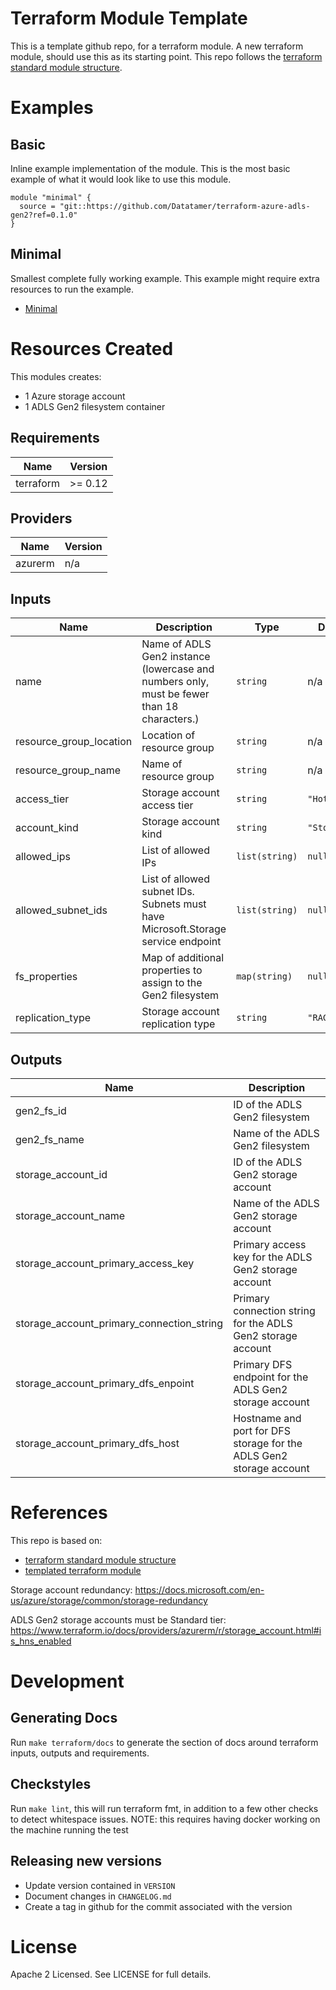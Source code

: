 # Terraform Module Template
This is a template github repo, for a terraform module. A new terraform module, should use this as its starting point.
This repo follows the [terraform standard module structure](https://www.terraform.io/docs/modules/index.html#standard-module-structure).

# Examples
## Basic
Inline example implementation of the module.  This is the most basic example of what it would look like to use this module.
```
module "minimal" {
  source = "git::https://github.com/Datatamer/terraform-azure-adls-gen2?ref=0.1.0"
}
```
## Minimal
Smallest complete fully working example. This example might require extra resources to run the example.
- [Minimal](https://github.com/Datatamer/terraform-azure-adls-gen2/tree/master/examples/minimal)

# Resources Created
This modules creates:
* 1 Azure storage account
* 1 ADLS Gen2 filesystem container

<!-- BEGINNING OF PRE-COMMIT-TERRAFORM DOCS HOOK -->
## Requirements

| Name | Version |
|------|---------|
| terraform | >= 0.12 |

## Providers

| Name | Version |
|------|---------|
| azurerm | n/a |

## Inputs

| Name | Description | Type | Default | Required |
|------|-------------|------|---------|:--------:|
| name | Name of ADLS Gen2 instance (lowercase and numbers only, must be fewer than 18 characters.) | `string` | n/a | yes |
| resource\_group\_location | Location of resource group | `string` | n/a | yes |
| resource\_group\_name | Name of resource group | `string` | n/a | yes |
| access\_tier | Storage account access tier | `string` | `"Hot"` | no |
| account\_kind | Storage account kind | `string` | `"StorageV2"` | no |
| allowed\_ips | List of allowed IPs | `list(string)` | `null` | no |
| allowed\_subnet\_ids | List of allowed subnet IDs. Subnets must have Microsoft.Storage service endpoint | `list(string)` | `null` | no |
| fs\_properties | Map of additional properties to assign to the Gen2 filesystem | `map(string)` | `null` | no |
| replication\_type | Storage account replication type | `string` | `"RAGRS"` | no |

## Outputs

| Name | Description |
|------|-------------|
| gen2\_fs\_id | ID of the ADLS Gen2 filesystem |
| gen2\_fs\_name | Name of the ADLS Gen2 filesystem |
| storage\_account\_id | ID of the ADLS Gen2 storage account |
| storage\_account\_name | Name of the ADLS Gen2 storage account |
| storage\_account\_primary\_access\_key | Primary access key for the ADLS Gen2 storage account |
| storage\_account\_primary\_connection\_string | Primary connection string for the ADLS Gen2 storage account |
| storage\_account\_primary\_dfs\_enpoint | Primary DFS endpoint for the ADLS Gen2 storage account |
| storage\_account\_primary\_dfs\_host | Hostname and port for DFS storage for the ADLS Gen2 storage account |

<!-- END OF PRE-COMMIT-TERRAFORM DOCS HOOK -->

# References
This repo is based on:
* [terraform standard module structure](https://www.terraform.io/docs/modules/index.html#standard-module-structure)
* [templated terraform module](https://github.com/tmknom/template-terraform-module)

Storage account redundancy:
https://docs.microsoft.com/en-us/azure/storage/common/storage-redundancy

ADLS Gen2 storage accounts must be Standard tier:
https://www.terraform.io/docs/providers/azurerm/r/storage_account.html#is_hns_enabled

# Development
## Generating Docs
Run `make terraform/docs` to generate the section of docs around terraform inputs, outputs and requirements.

## Checkstyles
Run `make lint`, this will run terraform fmt, in addition to a few other checks to detect whitespace issues.
NOTE: this requires having docker working on the machine running the test

## Releasing new versions
* Update version contained in `VERSION`
* Document changes in `CHANGELOG.md`
* Create a tag in github for the commit associated with the version

# License
Apache 2 Licensed. See LICENSE for full details.
